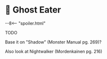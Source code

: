 # 🔐 Ghost Eater

--8<-- "spoiler.html"

TODO

Base it on "Shadow" (Monster Manual pg. 269)?

Also look at Nightwalker (Mordenkainen pg. 216)
